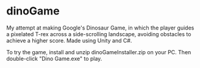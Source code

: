 # dinoGame

My attempt at making Google's Dinosaur Game, in which the player guides a pixelated T-rex across a side-scrolling landscape, avoiding obstacles to achieve a higher score. Made using Unity and C#.

To try the game, install and unzip dinoGameInstaller.zip on your PC. Then double-click "Dino Game.exe" to play.
